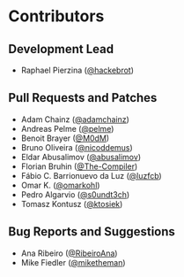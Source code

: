 Contributors
============

Development Lead
----------------

- Raphael Pierzina ([@hackebrot])

Pull Requests and Patches
-------------------------

- Adam Chainz ([@adamchainz])
- Andreas Pelme ([@pelme])
- Benoit Brayer ([@M0dM])
- Bruno Oliveira ([@nicoddemus])
- Eldar Abusalimov ([@abusalimov])
- Florian Bruhin ([@The-Compiler])
- Fábio C. Barrionuevo da Luz ([@luzfcb])
- Omar K. ([@omarkohl])
- Pedro Algarvio ([@s0undt3ch])
- Tomasz Kontusz ([@ktosiek])

Bug Reports and Suggestions
---------------------------

- Ana Ribeiro ([@RibeiroAna])
- Mike Fiedler ([@miketheman])

[@M0dM]: https://github.com/M0dM
[@RibeiroAna]: https://github.com/RibeiroAna
[@The-Compiler]: https://github.com/The-Compiler
[@abusalimov]: https://github.com/abusalimov
[@adamchainz]: https://github.com/adamchainz
[@hackebrot]: https://github.com/hackebrot
[@ktosiek]: https://github.com/ktosiek
[@luzfcb]: https://github.com/luzfcb
[@miketheman]: https://github.com/miketheman
[@nicoddemus]: https://github.com/nicoddemus
[@omarkohl]: https://github.com/omarkohl
[@pelme]: https://github.com/pelme
[@s0undt3ch]: https://github.com/s0undt3ch
